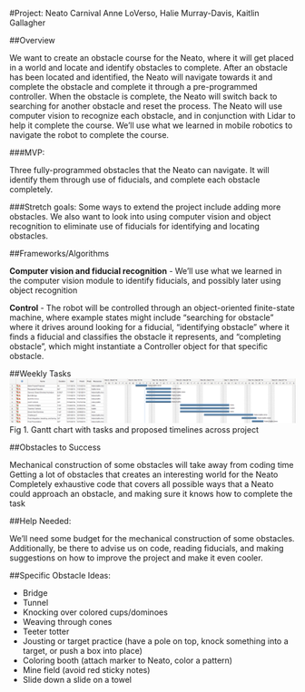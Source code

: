 #Project: Neato Carnival
Anne LoVerso, Halie Murray-Davis, Kaitlin Gallagher

##Overview

We want to create an obstacle course for the Neato, where it will get placed in a world and locate and identify obstacles to complete.  After an obstacle has been located and identified, the Neato will navigate towards it and complete the obstacle and complete it through a pre-programmed controller.  When the obstacle is complete, the Neato will switch back to searching for another obstacle and reset the process.  The Neato will use computer vision to recognize each obstacle, and in conjunction with Lidar to help it complete the course.  We’ll use what we learned in mobile robotics to navigate the robot to complete the course.

###MVP:

Three fully-programmed obstacles that the Neato can navigate.  It will identify them through use of fiducials, and complete each obstacle completely.

###Stretch goals:
Some ways to extend the project include adding more obstacles.  We also want to look into using computer vision and object recognition to eliminate use of fiducials for identifying and locating obstacles.

##Frameworks/Algorithms

**Computer vision and fiducial recognition** - We’ll use what we learned in the computer vision module to identify fiducials, and possibly later using object recognition

**Control** - The robot will be controlled through an object-oriented finite-state machine, where example states might include “searching for obstacle” where it drives around looking for a fiducial, “identifying obstacle” where it finds a fiducial and classifies the obstacle it represents, and “completing obstacle”, which might instantiate a Controller object for that specific obstacle.

##Weekly Tasks
![Figure 1](/photos/scheduleImage.png)
Fig 1. Gantt chart with tasks and proposed timelines across project

##Obstacles to Success

Mechanical construction of some obstacles will take away from coding time
Getting a lot of obstacles that creates an interesting world for the Neato
Completely exhaustive code that covers all possible ways that a Neato could approach an obstacle, and making sure it knows how to complete the task

##Help Needed:

We’ll need some budget for the mechanical construction of some obstacles.  Additionally, be there to advise us on code, reading fiducials, and making suggestions on how to improve the project and make it even cooler.

##Specific Obstacle Ideas:

- Bridge
- Tunnel
- Knocking over colored cups/dominoes
- Weaving through cones
- Teeter totter
- Jousting or target practice (have a pole on top, knock something into a target, or push a box into place)
- Coloring booth (attach marker to Neato, color a pattern)
- Mine field (avoid red sticky notes)
- Slide down a slide on a towel





